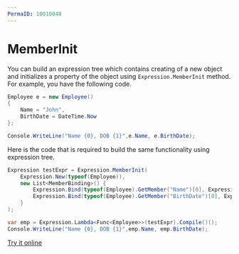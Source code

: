 ```yaml
---
PermaID: 10010048
---
```



# MemberInit

You can build an expression tree which contains creating of a new object and initializes a property of the object using `Expression.MemberInit` method. For example, you have the following code.

```csharp
Employee e = new Employee()
{
    Name = "John",
    BirthDate = DateTime.Now
};

Console.WriteLine("Name {0}, DOB {1}",e.Name, e.BirthDate);
```

Here is the code that is required to build the same functionality using expression tree. 

```csharp
Expression testExpr = Expression.MemberInit(
    Expression.New(typeof(Employee)),
    new List<MemberBinding>() {
        Expression.Bind(typeof(Employee).GetMember("Name")[0], Expression.Constant("John")),
        Expression.Bind(typeof(Employee).GetMember("BirthDate")[0], Expression.Constant(DateTime.Now))
    }
);

var emp = Expression.Lambda<Func<Employee>>(testExpr).Compile()();
Console.WriteLine("Name {0}, DOB {1}",emp.Name, emp.BirthDate);
```

[Try it online](https://dotnetfiddle.net/FrLceJ)